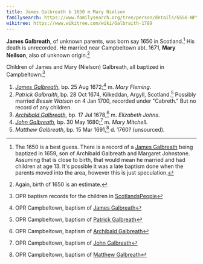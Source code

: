 ```yaml
---
title: James Galbreath b 1650 m Mary Nielson
familysearch: https://www.familysearch.org/tree/person/details/GSS6-NPY
wikitree: https://www.wikitree.com/wiki/Galbraith-1789
---
```

**James Galbreath**, of unknown parents, was born say 1650 in Scotland.[^birth]  His death is unrecorded. He married near Campbeltown abt. 1671, **Mary Neilson**, also of unknown origin.[^mary]

Children of James and Mary (Nielson) Galbreath, all baptized in Campbeltown:[^children]

1. [*James Galbreath*](galbreath-james-1672.md), bp. 25 Aug 1672;[^birth-james] m. *Mary Fleming*.
2. *Patrick Galbraith*, bp. 28 Oct 1674, Kilkeddan, Argyll, Scotland.[^birth-patrick] Possibly married *Bessie Watson* on 4 Jan 1700, recorded under "Cabreth." But no record of any children.
3. [*Archibald Galbreath*](galbreath-archibald-1678.md), bp. 17 Jul 1678,[^birth-archibald] m. *Elizabeth Johns*.
4. [*John Galbreath*](galbreath-john-1680.md), bp. 30 May 1680;[^birth-john] m. *Mary Mitchell*.
5. *Matthew Galbreath*, bp. 15 Mar 1691,[^birth-matthew] d. 1760? (unsourced).

[^birth]: The 1650 is a best guess. There is a record of a [James Galbreath](https://www.scotlandspeople.gov.uk/view-image/nrs_opr_records/2356839?image=6&return_row=0) being baptized in 1659, son of Archibald Galbreath and Margaret Johnstone. Assuming that is close to birth, that would mean he married and had children at age 13. It's possible it was a late baptism done when the parents moved into the area, however this is just speculation. 

[^mary]: Again, birth of 1650 is an estimate.

[^children]: OPR baptism records for the children in [ScotlandsPeople][sp1]

[sp1]: https://www.scotlandspeople.gov.uk/record-results?search_type=people&event=%28B%20OR%20C%20OR%20S%29&record_type%5B0%5D=opr_births&church_type=Old%20Parish%20Registers&dl_cat=church&dl_rec=church-births-baptisms&surname=galbreath&surname_so=exact&forename_so=starts&from_year=1672&to_year=1691&parent_names=galbreath&parent_names_so=fuzzy&parent_name_two=nielson&parent_name_two_so=fuzzy&county=ARGYLL&record=Church%20of%20Scotland%20%28old%20parish%20registers%29%20Roman%20Catholic%20Church%20Other%20churches&rd_real_name%5B0%5D=CAMPBELTOWN%20%28LANDWARD%29%20OR%20CAMPBELTOWN%20%28BURGH%29%20OR%20CAMPBELTOWN&rd_display_name%5B0%5D=CAMPBELTOWN%20%28LANDWARD%29%7CCAMPBELTOWN%20%28BURGH%29%7CCAMPBELTOWN_CAMPBELTOWN&rd_label%5B0%5D=CAMPBELTOWN&rd_name%5B0%5D=CAMPBELTOWN%20%2ALANDWARD%2A%20OR%20CAMPBELTOWN%20%2ABURGH%2A%20OR%20CAMPBELTOWN&sort=asc&order=Date&field=year

[^birth-james]: OPR Campbeltown, baptism of [James Galbreath](/sources/opr-campbeltown-births.md#1672-08-25-james-galbreath)

[^birth-patrick]: OPR Campbeltown, baptism of [Patrick Galbreath](/sources/opr-campbeltown-births.md#1674-10-28-patrick-galbreath)

[^birth-archibald]: OPR Campbeltown, baptism of [Archibald Galbreath](/sources/opr-campbeltown-births.md#1678-07-17-archibald-galbreath)

[^birth-john]: OPR Campbeltown, baptism of [John Galbreath](/sources/opr-campbeltown-births.md#1680-05-30-john-galbreath)

[^birth-matthew]: OPR Campbeltown, baptism of [Matthew Galbreath](/sources/opr-campbeltown-births.md#1691-03-15-matthew-galbreath)
